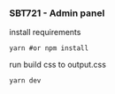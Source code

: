 ### SBT721 - Admin panel

install requirements

```shell
yarn #or npm install
```

run build css to output.css

```shell
yarn dev
```
